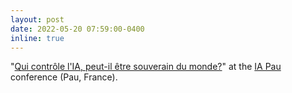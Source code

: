 ```yaml
---
layout: post
date: 2022-05-20 07:59:00-0400
inline: true
---
```


"[Qui contrôle l'IA, peut-il être souverain du monde?](https://www.youtube.com/watch?v=AHAcM4aiUYU&list=PLvCrRRZNd4tcoTTPkbxHST18hYQUY5oDd&index=4)" at the [IA Pau](https://iapau.org) conference (Pau, France).